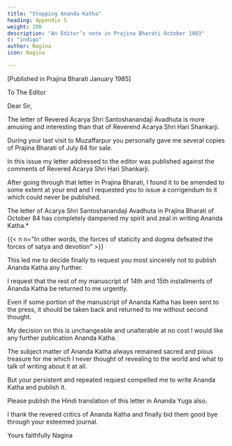 ```yaml
---
title: "Stopping Ananda Katha"
heading: Appendix 5
weight: 208
description: "An Editor’s note in Prajina Bharati October 1983"
c: "indigo"
author: Nagina
icon: Nagina

---
```



[Published in Prajina Bharati January 1985]

To The Editor

Dear Sir,

<!-- Only on 6 instant I could go through the letter of  appearing in Prajina Bharati for October 1984. -->

The letter of Revered Acarya Shri Santoshanandaji Avadhuta is more amusing and interesting than that of Reverend Acarya Shri Hari Shankarji.

 <!-- and I feel very much obliged for this. -->

During your last visit to Muzaffarpur you personally gave me several copies of Prajina Bharati of July 84 for sale.

In this issue my letter addressed to the editor was published against the comments of Revered Acarya Shri Hari Shankarji. 

After going through that letter in Prajina Bharati, I found it to be amended to some extent at your end and I requested you to issue a corrigendum to it which could never be published. 

<!-- So far I could know that Reverend Baba always remained very busy but never knew that He is unapproachable even for consultation on important issues. But now it is a revelation to me for which I am very much grateful to   Acarya Shri Santoshanandaji Avadhuta.
-->

<!-- Till now, neither the stock of  not my zeal to write it further had exhausted but of course  -->

The letter of Acarya Shri Santoshanandaji Avadhuta in Prajina Bharati of October 84 has completely dampened my spirit and zeal in writing Ananda Katha.*

{{< n n="In other words, the forces of staticity and dogma defeated the forces of satya and devotion" >}}

<!-- Now, I really feel exhausted with the result I have totally stopped writing Ananda Katha any further. Thanks to revered acaryaji. -->

This led me to decide finally to request you most sincerely not to publish Ananda Katha any further.

I request that the rest of my manuscript of 14th and 15th installments of Ananda Katha be returned to me urgently.

Even if some portion of the manuscript of Ananda Katha has been sent to the press, it should be taken back and returned to me without second thought.

<!-- I shall be thankful to your this kindness.  -->

My decision on this is unchangeable and unalterable at no cost I would like any further publication Ananda Katha.

The subject matter of Ananda Katha always remained sacred and pious treasure for me which I never thought of revealing to the world and what to talk of writing about it at all.

But your persistent and repeated request compelled me to write Ananda Katha and publish it.

Please publish the Hindi translation of this letter in Ananda Yuga also.

<!-- It is not possible for me to translate it now, and so kindly take trouble of getting it done at your end, for which I will remain obliged.

With your permission I also take the latitude of expressing my heartfelt gratitude, feelings and thanks in abundance to  -->

I thank the revered critics of Ananda Katha and finally bid them good bye through your esteemed journal.

<!-- Thanking you once more. -->

Yours faithfully
Nagina
